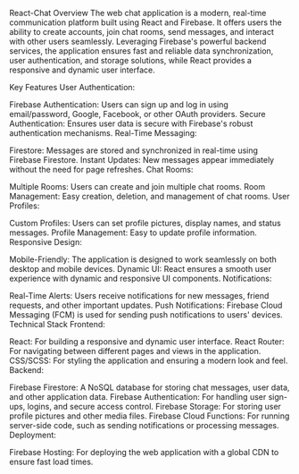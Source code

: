 React-Chat
Overview
The web chat application is a modern, real-time communication platform built using React and Firebase. It offers users the ability to create accounts, join chat rooms, send messages, and interact with other users seamlessly. Leveraging Firebase's powerful backend services, the application ensures fast and reliable data synchronization, user authentication, and storage solutions, while React provides a responsive and dynamic user interface.

Key Features
User Authentication:

Firebase Authentication: Users can sign up and log in using email/password, Google, Facebook, or other OAuth providers.
Secure Authentication: Ensures user data is secure with Firebase's robust authentication mechanisms.
Real-Time Messaging:

Firestore: Messages are stored and synchronized in real-time using Firebase Firestore.
Instant Updates: New messages appear immediately without the need for page refreshes.
Chat Rooms:

Multiple Rooms: Users can create and join multiple chat rooms.
Room Management: Easy creation, deletion, and management of chat rooms.
User Profiles:

Custom Profiles: Users can set profile pictures, display names, and status messages.
Profile Management: Easy to update profile information.
Responsive Design:

Mobile-Friendly: The application is designed to work seamlessly on both desktop and mobile devices.
Dynamic UI: React ensures a smooth user experience with dynamic and responsive UI components.
Notifications:

Real-Time Alerts: Users receive notifications for new messages, friend requests, and other important updates.
Push Notifications: Firebase Cloud Messaging (FCM) is used for sending push notifications to users' devices.
Technical Stack
Frontend:

React: For building a responsive and dynamic user interface.
React Router: For navigating between different pages and views in the application.
CSS/SCSS: For styling the application and ensuring a modern look and feel.
Backend:

Firebase Firestore: A NoSQL database for storing chat messages, user data, and other application data.
Firebase Authentication: For handling user sign-ups, logins, and secure access control.
Firebase Storage: For storing user profile pictures and other media files.
Firebase Cloud Functions: For running server-side code, such as sending notifications or processing messages.
Deployment:

Firebase Hosting: For deploying the web application with a global CDN to ensure fast load times.
